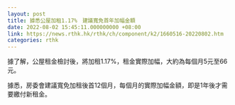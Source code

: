 ```yaml
---
layout: post
title: 據悉公屋加租1.17%　建議寬免首年加幅金額
date: 2022-08-02 15:45:11.000000000 +08:00
link: https://news.rthk.hk/rthk/ch/component/k2/1660516-20220802.htm
categories: rthk
---
```


據了解，公屋租金檢討後，將加租1.17%，租金實際加幅，大約為每個月5元至66元。

據悉，房委會建議寬免加租後首12個月，每個月的實際加幅金額，即是1年後才需要繳付新租金。
